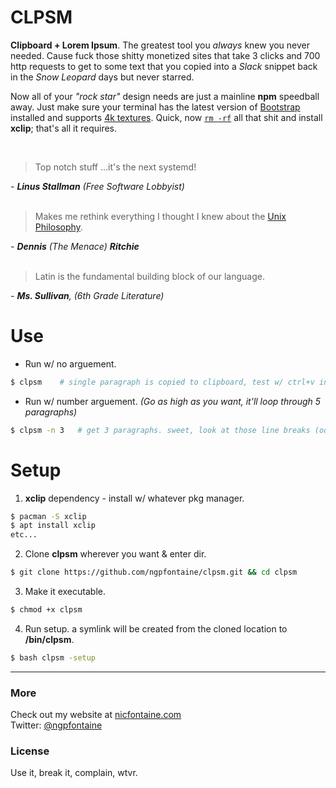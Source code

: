 # CLPSM

**Clipboard + Lorem Ipsum**. The greatest tool you _always_ knew you never needed. Cause fuck those shitty monetized sites that take 3 clicks and 700 http requests to get to some text that you copied into a _Slack_ snippet back in the _Snow Leopard_ days but never starred.   

Now all of your _"rock star"_ design needs are just a mainline **npm** speedball away. Just make sure your terminal has the latest version of [Bootstrap](https://giphy.com/gifs/tqKjGPAgbNVPq/html5) installed and supports [4k textures](http://media.kotaku.foxtrot.future.net.uk/wp-content/uploads/sites/52/2016/11/ac2.jpg). Quick, now [`rm -rf`](https://giphy.com/gifs/3o8doR2qGIXQDGCVoY/html5) all that shit and install **xclip**; that's all it requires.
   
<br>

> Top notch stuff ...it's the next systemd!    

_- **Linus Stallman** (Free Software Lobbyist)_   
<br>      
   

> Makes me rethink everything I thought I knew about the [Unix Philosophy](http://www.cinema52.com/2013/wp-content/uploads/2013/05/MalcolmExperiment2.png).    

_- **Dennis** (The Menace) **Ritchie**_   
<br>      
   

> Latin is the fundamental building block of our language.     

_- **Ms. Sullivan**, (6th Grade Literature)_
<br>   
   
# Use   

- Run w/ no arguement.
```bash
$ clpsm    # single paragraph is copied to clipboard, test w/ ctrl+v into text editor. nice.
```

- Run w/ number arguement. _(Go as high as you want, it'll loop through 5 paragraphs)_
```bash
$ clpsm -n 3   # get 3 paragraphs. sweet, look at those line breaks (oof).
```   

# Setup   

1. **xclip** dependency - install w/ whatever pkg manager.    
```bash
$ pacman -S xclip
$ apt install xclip
etc...
```

2. Clone **clpsm** wherever you want & enter dir.
```bash
$ git clone https://github.com/ngpfontaine/clpsm.git && cd clpsm
```

3. Make it executable.
```bash
$ chmod +x clpsm
```

4. Run setup. a symlink will be created from the cloned location to **/bin/clpsm**.
```bash
$ bash clpsm -setup
```

---

### More
Check out my website at [nicfontaine.com](https://nicfontaine.com)  
Twitter: [@ngpfontaine](https://twitter.com/ngpfontaine)

### License
Use it, break it, complain, wtvr.
